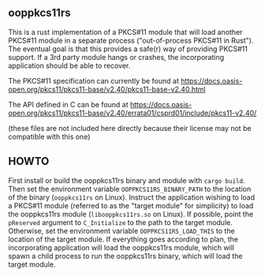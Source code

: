 ooppkcs11rs
-----
This is a rust implementation of a PKCS#11 module that will load another PKCS#11 module in a separate process
("out-of-process PKCS#11 in Rust"). The eventual goal is that this provides a safe\(r\) way of providing PKCS#11
support. If a 3rd party module hangs or crashes, the incorporating application should be able to recover.

The PKCS#11 specification can currently be found at <https://docs.oasis-open.org/pkcs11/pkcs11-base/v2.40/pkcs11-base-v2.40.html>

The API defined in C can be found at <https://docs.oasis-open.org/pkcs11/pkcs11-base/v2.40/errata01/csprd01/include/pkcs11-v2.40/>

(these files are not included here directly because their license may not be compatible with this one)

HOWTO
-----
First install or build the ooppkcs11rs binary and module with `cargo build`. Then set the environment variable
`OOPPKCS11RS_BINARY_PATH` to the location of the binary (`ooppkcs11rs` on Linux). Instruct the application wishing to
load a PKCS#11 module (referred to as the "target module" for simplicity) to load the ooppkcs11rs module
(`libooppkcs11rs.so` on Linux). If possible, point the `pReserved` argument to `C_Initialize` to the path to the target
module. Otherwise, set the environment variable `OOPPKCS11RS_LOAD_THIS` to the location of the target module. If
everything goes according to plan, the incorporating application will load the ooppkcs11rs module, which will spawn a
child process to run the ooppkcs11rs binary, which will load the target module.
